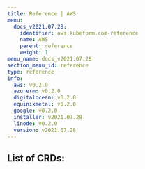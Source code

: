 ```yaml
---
title: Reference | AWS
menu:
  docs_v2021.07.28:
    identifier: aws.kubeform.com-reference
    name: AWS
    parent: reference
    weight: 1
menu_name: docs_v2021.07.28
section_menu_id: reference
type: reference
info:
  aws: v0.2.0
  azurerm: v0.2.0
  digitalocean: v0.2.0
  equinixmetal: v0.2.0
  google: v0.2.0
  installer: v2021.07.28
  linode: v0.2.0
  version: v2021.07.28
---
```


## List of CRDs:
